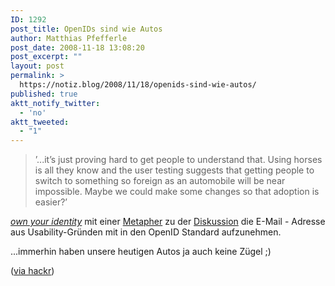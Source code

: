 ```yaml
---
ID: 1292
post_title: OpenIDs sind wie Autos
author: Matthias Pfefferle
post_date: 2008-11-18 13:08:20
post_excerpt: ""
layout: post
permalink: >
  https://notiz.blog/2008/11/18/openids-sind-wie-autos/
published: true
aktt_notify_twitter:
  - 'no'
aktt_tweeted:
  - "1"
---
```

<blockquote>’...it’s just proving hard to get people to understand that. Using horses is all they know and the user testing suggests that getting people to switch to something so foreign as an automobile will be near impossible. Maybe we could make some changes so that adoption is easier?’</blockquote>

<em><a href="http://www.ownyouridentity.com">own your identity</a></em> mit einer <a href="http://www.ownyouridentity.com/2008/11/17/using-email-for-openid-by-henry-ford/">Metapher</a> zu der <a href="http://openid.net/pipermail/specs/2008-April/thread.html#2267">Diskussion</a> die E-Mail - Adresse aus Usability-Gründen mit in den OpenID Standard aufzunehmen.

...immerhin haben unsere heutigen Autos ja auch keine Zügel ;)

(<a href="http://hackr.de/2008/11/17/opendau">via hackr</a>)
